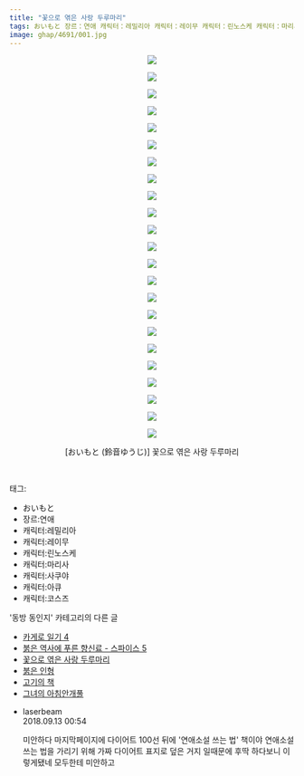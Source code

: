 ```yaml
---
title: "꽃으로 엮은 사랑 두루마리"
tags: おいもと 장르：연애 캐릭터：레밀리아 캐릭터：레이무 캐릭터：린노스케 캐릭터：마리사 캐릭터：사쿠야 캐릭터：아큐 캐릭터：코스즈 鈴音ゆうじ 동방_동인지
image: ghap/4691/001.jpg
---
```

<div class="article">
<p style="text-align: center; clear: none; float: none;"><img src="{{ site.nasurl }}/ghap/4691/001.jpg"/></p>
<p style="text-align: center; clear: none; float: none;"><img src="{{ site.nasurl }}/ghap/4691/002.jpg"/></p>
<p style="text-align: center; clear: none; float: none;"><img src="{{ site.nasurl }}/ghap/4691/003.jpg"/></p>
<p style="text-align: center; clear: none; float: none;"><img src="{{ site.nasurl }}/ghap/4691/004.jpg"/></p>
<p style="text-align: center; clear: none; float: none;"><img src="{{ site.nasurl }}/ghap/4691/005.jpg"/></p>
<p style="text-align: center; clear: none; float: none;"><img src="{{ site.nasurl }}/ghap/4691/006.jpg"/></p>
<p style="text-align: center; clear: none; float: none;"><img src="{{ site.nasurl }}/ghap/4691/007.jpg"/></p>
<p style="text-align: center; clear: none; float: none;"><img src="{{ site.nasurl }}/ghap/4691/008.jpg"/></p>
<p style="text-align: center; clear: none; float: none;"><img src="{{ site.nasurl }}/ghap/4691/009.jpg"/></p>
<p style="text-align: center; clear: none; float: none;"><img src="{{ site.nasurl }}/ghap/4691/010.jpg"/></p>
<p style="text-align: center; clear: none; float: none;"><img src="{{ site.nasurl }}/ghap/4691/011.jpg"/></p>
<p style="text-align: center; clear: none; float: none;"><img src="{{ site.nasurl }}/ghap/4691/012.jpg"/></p>
<p style="text-align: center; clear: none; float: none;"><img src="{{ site.nasurl }}/ghap/4691/013.jpg"/></p>
<p style="text-align: center; clear: none; float: none;"><img src="{{ site.nasurl }}/ghap/4691/014.jpg"/></p>
<p style="text-align: center; clear: none; float: none;"><img src="{{ site.nasurl }}/ghap/4691/015.jpg"/></p>
<p style="text-align: center; clear: none; float: none;"><img src="{{ site.nasurl }}/ghap/4691/016.jpg"/></p>
<p style="text-align: center; clear: none; float: none;"><img src="{{ site.nasurl }}/ghap/4691/017.jpg"/></p>
<p style="text-align: center; clear: none; float: none;"><img src="{{ site.nasurl }}/ghap/4691/018.jpg"/></p>
<p style="text-align: center; clear: none; float: none;"><img src="{{ site.nasurl }}/ghap/4691/019.jpg"/></p>
<p style="text-align: center; clear: none; float: none;"><img src="{{ site.nasurl }}/ghap/4691/020.jpg"/></p>
<p style="text-align: center; clear: none; float: none;"><img src="{{ site.nasurl }}/ghap/4691/021.jpg"/></p>
<p style="text-align: center; clear: none; float: none;"><img src="{{ site.nasurl }}/ghap/4691/022.jpg"/></p>
<p style="text-align: center; clear: none; float: none;"><img src="{{ site.nasurl }}/ghap/4691/023.jpg"/></p>
<p style="text-align: center; clear: none; float: none;">[おいもと (鈴音ゆうじ)] 꽃으로 엮은 사랑 두루마리</p>
<p><br/></p>
</div><div class="tagTrail">
<p>태그: </p>
<ul>
<li>おいもと</li>
<li>장르:연애</li>
<li>캐릭터:레밀리아</li>
<li>캐릭터:레이무</li>
<li>캐릭터:린노스케</li>
<li>캐릭터:마리사</li>
<li>캐릭터:사쿠야</li>
<li>캐릭터:아큐</li>
<li>캐릭터:코스즈</li>
</ul>
</div><div class="another">
<p>'동방 동인지' 카테고리의 다른 글</p>
<ul>
<li><a href="/2018-09-16-ghap_4699">카게로 일기 4</a></li>
<li><a href="/2018-09-13-ghap_4697">붉은 역사에 푸른 향신료 - 스파이스 5</a></li>
<li><a href="/2018-09-10-ghap_4691">꽃으로 엮은 사랑 두루마리</a></li>
<li><a href="/2018-09-05-ghap_4686">붉은 인형</a></li>
<li><a href="/2018-09-05-ghap_4685">고기의 책</a></li>
<li><a href="/2018-09-05-ghap_4684">그녀의 아침안개풀</a></li>
</ul>
</div><div class="cb_module cb_fluid">
<div class="cb_wrt cb_profile">
<div class="comment">
<ul>
<li class="cb_thumb_off" id="comment15331383">
<div class="cb_comment_area">
<div class="cb_info_area">
<div class="cb_section">
<span class="cb_nick_name">laserbeam</span>
</div>
<div class="cb_section">
<span class="cb_date">2018.09.13 00:54 </span>
</div>
</div>
<div class="cb_dsc_comment">
<p class="cb_dsc">
											미안하다 마지막페이지에 다이어트 100선 뒤에 '연애소설 쓰는 법' 책이야 연애소설 쓰는 법을 가리기 위해 가짜 다이어트 표지로 덮은 거지 일때문에 후딱 하다보니 이렇게됐네 모두한테 미안하고
										</p>
</div>
</div></li>
</ul>
</div>
</div><!-- commentList close -->
</div>